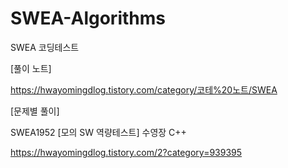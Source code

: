 # SWEA-Algorithms
SWEA 코딩테스트


[풀이 노트]

https://hwayomingdlog.tistory.com/category/코테%20노트/SWEA


[문제별 풀이]

SWEA1952 [모의 SW 역량테스트] 수영장 C++

https://hwayomingdlog.tistory.com/2?category=939395

